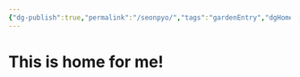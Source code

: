 ```yaml
---
{"dg-publish":true,"permalink":"/seonpyo/","tags":"gardenEntry","dgHomeLink":true,"dgPassFrontmatter":false}
---
```



# This is home for me!

